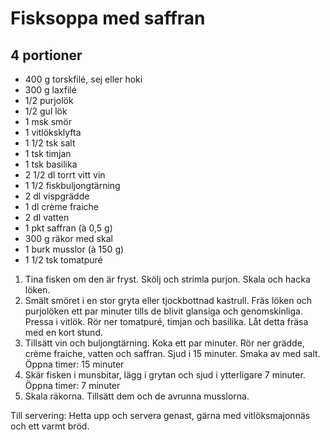 # Fisksoppa med saffran
## 4 portioner

- 400 g torskfilé, sej eller hoki
- 300 g laxfilé
- 1/2 purjolök
- 1/2 gul lök
- 1 msk smör
- 1 vitlöksklyfta
- 1 1/2 tsk salt
- 1 tsk timjan
- 1 tsk basilika
- 2 1/2 dl torrt vitt vin
- 1 1/2 fiskbuljongtärning
- 2 dl vispgrädde
- 1 dl crème fraiche
- 2 dl vatten
- 1 pkt saffran (à 0,5 g)
- 300 g räkor med skal
- 1 burk musslor (à 150 g)
- 1 1/2 tsk tomatpuré


1. Tina fisken om den är fryst. Skölj och strimla purjon. Skala och hacka löken.
2. Smält smöret i en stor gryta eller tjockbottnad kastrull. Fräs löken och purjolöken ett par minuter tills de blivit
   glansiga och genomskinliga. Pressa i vitlök. Rör ner tomatpuré, timjan och basilika. Låt detta fräsa med en kort
   stund.
3. Tillsätt vin och buljongtärning. Koka ett par minuter. Rör ner grädde, crème fraiche, vatten och saffran. Sjud i 15
   minuter. Smaka av med salt. Öppna timer: 15 minuter
4. Skär fisken i munsbitar, lägg i grytan och sjud i ytterligare 7 minuter. Öppna timer: 7 minuter
5. Skala räkorna. Tillsätt dem och de avrunna musslorna. 

Till servering: Hetta upp och servera genast, gärna med vitlöksmajonnäs och ett varmt bröd.